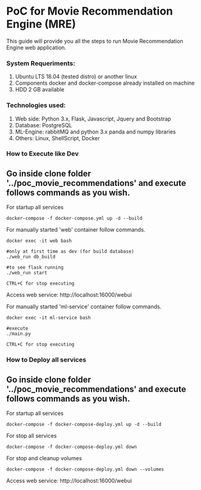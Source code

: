 PoC for Movie Recommendation Engine (MRE)
====================================================================

This guide will provide you all the steps to run Movie Recommendation Engine web application.


### System Requeriments:

1. Ubuntu LTS 18.04 (tested distro) or another linux
2. Components docker and docker-compose already installed on machine
3. HDD 2 GB available

### Technologies used:

1. Web side: Python 3.x, Flask, Javascript, Jquery and Bootstrap
2. Database: PostgreSQL
3. ML-Engine: rabbitMQ and python 3.x panda and numpy libraries
4. Others: Linux, ShellScript, Docker


### How to Execute like Dev
Go inside clone folder '../poc_movie_recommendations' and execute follows commands as you wish.
-------

For startup all services
```
docker-compose -f docker-compose.yml up -d --build
```

For manually started 'web' container follow commands.
```
docker exec -it web bash

#only at first time as dev (for build database)
./web_run db_build

#to see flask running
./web_run start

CTRL+C for stop executing
```

Access web service: http://localhost:16000/webui

For manually started 'ml-service' container follow commands.
```
docker exec -it ml-service bash

#execute
./main.py

CTRL+C for stop executing
```

### How to Deploy all services
Go inside clone folder '../poc_movie_recommendations' and execute follows commands as you wish.
-------

For startup all services
```
docker-compose -f docker-compose-deploy.yml up -d --build
```

For stop all services
```
docker-compose -f docker-compose-deploy.yml down
```

For stop and cleanup volumes 
```
docker-compose -f docker-compose-deploy.yml down --volumes
```

Access web service: http://localhost:16000/webui